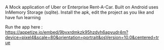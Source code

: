 A Mock application of Uber or Enterprise Rent-A-Car. Built on Android uses InMemory Storage (sqlite).
Install the apk, edit the project as you like and have fun learning

Run the app here : https://appetize.io/embed/9byxrdmkzk95hzdvh6apyudr4m?device=pixel4&scale=80&orientation=portrait&osVersion=10.0&centered=true
